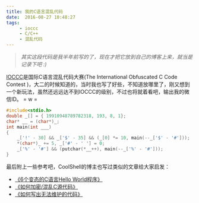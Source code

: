 ```yaml
---
title: 我的C语言混乱代码
date:  2016-08-27 10:48:27
tags: 
     - ioccc
     - C/C++
     - 混乱代码
---
```


> *其实这段代码是我半年前写的了，现在才把它放到自己的博客上来，就当是记录下吧 :)*

[IOCCC](http://www.ioccc.org/)是国际C语言混乱代码大赛(The International Obfuscated C Code Contest )，大二的时候知道的，当时我也写了好些，不知道放哪里了，刚又想到一个新玩法，虽然还远远达不到IOCCC的级别，不过也将就着看吧，输出我的微信ID。 = w =

``` c
#include<stdio.h>
double _[] = { 19910948789782318, 193, 8, 1};
char* __ = (char*)_;
int main(int ___)
{
    _['!' - 30] && _['$' - 35] && (_[0] *= 10, main(--_['$' - '#']));
    *(char*)_ += 5, _['#' - ' '] = 0;
    _['%' - '#'] && (putchar(*__++), main(--_['%' - '#']));  
}
```

最后附上一些参考吧，CoolShell的博主也写过类似的文章给大家启发：
- [《6个变态的C语言Hello World程序》](http://coolshell.cn/articles/914.html)
- [《如何加密/混乱C源代码》](http://coolshell.cn/articles/933.html)
- [《如何写出无法维护的代码》](http://coolshell.cn/articles/4758.html)